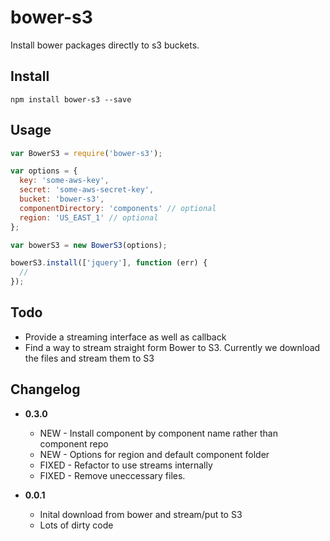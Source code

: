 # bower-s3

Install bower packages directly to s3 buckets.

## Install

```
npm install bower-s3 --save
```

## Usage

```javascript
var BowerS3 = require('bower-s3');

var options = {
  key: 'some-aws-key',
  secret: 'some-aws-secret-key',
  bucket: 'bower-s3',
  componentDirectory: 'components' // optional
  region: 'US_EAST_1' // optional
};

var bowerS3 = new BowerS3(options);

bowerS3.install(['jquery'], function (err) {
  //
});
```

## Todo

* Provide a streaming interface as well as callback
* Find a way to stream straight form Bower to S3. Currently we download the files and stream them to S3

## Changelog

* **0.3.0**
  * NEW - Install component by component name rather than component repo
  * NEW - Options for region and default component folder
  * FIXED - Refactor to use streams internally
  * FIXED - Remove uneccessary files.

* **0.0.1**
  * Inital download from bower and stream/put to S3
  * Lots of dirty code
